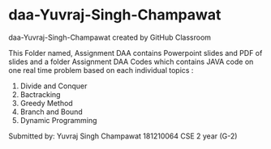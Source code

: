 # daa-Yuvraj-Singh-Champawat
daa-Yuvraj-Singh-Champawat created by GitHub Classroom

This Folder named, Assignment DAA contains Powerpoint slides and PDF of slides and a folder Assignment DAA Codes which contains JAVA code 
on one real time problem based on each individual topics :
1. Divide and Conquer
2. Bactracking
3. Greedy Method
4. Branch and Bound
5. Dynamic Programming

Submitted by:
Yuvraj Singh Champawat
181210064
CSE 2 year (G-2)
